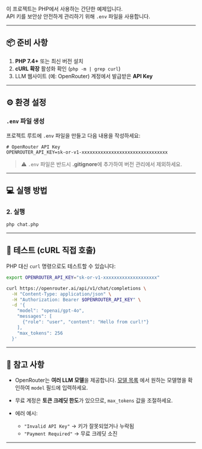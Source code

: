 

이 프로젝트는 PHP에서 사용하는 간단한 예제입니다.  
API 키를 보안상 안전하게 관리하기 위해 `.env` 파일을 사용합니다.

---

## 📦 준비 사항

1. **PHP 7.4+** 또는 최신 버전 설치
2. **cURL 확장** 활성화 확인 (`php -m | grep curl`)
3. LLM 웹사이트 (예: OpenRouter) 계정에서 발급받은 **API Key**

---

## ⚙️ 환경 설정


### `.env` 파일 생성

프로젝트 루트에 `.env` 파일을 만들고 다음 내용을 작성하세요:

```env
# OpenRouter API Key
OPENROUTER_API_KEY=sk-or-v1-xxxxxxxxxxxxxxxxxxxxxxxxxxxxxxxx
```

> ⚠️ `.env` 파일은 반드시 **.gitignore**에 추가하여 버전 관리에서 제외하세요.

---

## 💻 실행 방법


### 2. 실행

```bash
php chat.php
```

---

## 🧪 테스트 (cURL 직접 호출)

PHP 대신 `curl` 명령으로도 테스트할 수 있습니다:

```bash
export OPENROUTER_API_KEY="sk-or-v1-xxxxxxxxxxxxxxxxxxxx"

curl https://openrouter.ai/api/v1/chat/completions \
  -H "Content-Type: application/json" \
  -H "Authorization: Bearer $OPENROUTER_API_KEY" \
  -d '{
    "model": "openai/gpt-4o",
    "messages": [
      {"role": "user", "content": "Hello from curl!"}
    ],
    "max_tokens": 256
  }'
```

---

## 📌 참고 사항

* OpenRouter는 **여러 LLM 모델**을 제공합니다.
  [모델 목록](https://openrouter.ai/models) 에서 원하는 모델명을 확인하여 `model` 필드에 입력하세요.
* 무료 계정은 **토큰 크레딧 한도**가 있으므로, `max_tokens` 값을 조절하세요.
* 에러 예시:

  * `"Invalid API Key"` → 키가 잘못되었거나 누락됨
  * `"Payment Required"` → 무료 크레딧 소진

---
